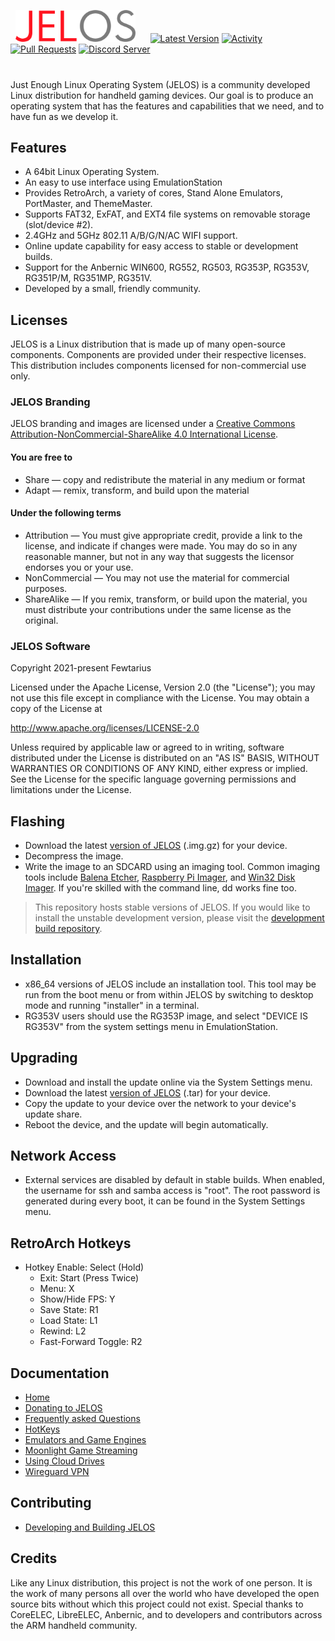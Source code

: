 &nbsp;&nbsp;<img src="https://raw.githubusercontent.com/JustEnoughLinuxOS/distribution/dev/distributions/JELOS/logos/jelos-logo.png" width=192>&nbsp;&nbsp;&nbsp;&nbsp;&nbsp;&nbsp;[![Latest Version](https://img.shields.io/github/release/JustEnoughLinuxOS/distribution.svg?color=5998FF&label=latest%20version&style=flat-square)](https://github.com/JustEnoughLinuxOS/distribution/releases/latest) [![Activity](https://img.shields.io/github/commit-activity/m/JustEnoughLinuxOS/distribution?color=5998FF&style=flat-square)](https://github.com/JustEnoughLinuxOS/distribution/commits) [![Pull Requests](https://img.shields.io/github/issues-pr-closed/JustEnoughLinuxOS/distribution?color=5998FF&style=flat-square)](https://github.com/JustEnoughLinuxOS/distribution/pulls) [![Discord Server](https://img.shields.io/discord/948029830325235753?color=5998FF&label=chat&style=flat-square)](https://discord.gg/seTxckZjJy)
#
Just Enough Linux Operating System (JELOS) is a community developed Linux distribution for handheld gaming devices.  Our goal is to produce an operating system that has the features and capabilities that we need, and to have fun as we develop it.

## Features
* A 64bit Linux Operating System.
* An easy to use interface using EmulationStation
* Provides RetroArch, a variety of cores, Stand Alone Emulators, PortMaster, and ThemeMaster.
* Supports FAT32, ExFAT, and EXT4 file systems on removable storage (slot/device #2).
* 2.4GHz and 5GHz 802.11 A/B/G/N/AC WIFI support.
* Online update capability for easy access to stable or development builds.
* Support for the Anbernic WIN600, RG552, RG503, RG353P, RG353V, RG351P/M, RG351MP, RG351V.
* Developed by a small, friendly community.

## Licenses
JELOS is a Linux distribution that is made up of many open-source components.  Components are provided under their respective licenses.  This distribution includes components licensed for non-commercial use only.

### JELOS Branding
JELOS branding and images are licensed under a [Creative Commons Attribution-NonCommercial-ShareAlike 4.0 International License](https://creativecommons.org/licenses/by-nc-sa/4.0/).

#### You are free to
* Share — copy and redistribute the material in any medium or format
* Adapt — remix, transform, and build upon the material

#### Under the following terms
* Attribution — You must give appropriate credit, provide a link to the license, and indicate if changes were made. You may do so in any reasonable manner, but not in any way that suggests the licensor endorses you or your use.
* NonCommercial — You may not use the material for commercial purposes.
* ShareAlike — If you remix, transform, or build upon the material, you must distribute your contributions under the same license as the original.

### JELOS Software
Copyright 2021-present Fewtarius

Licensed under the Apache License, Version 2.0 (the "License");
you may not use this file except in compliance with the License.
You may obtain a copy of the License at

http://www.apache.org/licenses/LICENSE-2.0

Unless required by applicable law or agreed to in writing, software
distributed under the License is distributed on an "AS IS" BASIS,
WITHOUT WARRANTIES OR CONDITIONS OF ANY KIND, either express or implied.
See the License for the specific language governing permissions and
limitations under the License.

## Flashing
* Download the latest [version of JELOS](https://github.com/JustEnoughLinuxOS/distribution/releases) (.img.gz) for your device.
* Decompress the image.
* Write the image to an SDCARD using an imaging tool.  Common imaging tools include [Balena Etcher](https://www.balena.io/etcher/), [Raspberry Pi Imager](https://www.raspberrypi.com/software/), and [Win32 Disk Imager](https://sourceforge.net/projects/win32diskimager/).  If you're skilled with the command line, dd works fine too.

> This repository hosts stable versions of JELOS.  If you would like to install the unstable development version, please visit the [development build repository](https://github.com/JustEnoughLinuxOS/distribution-dev).

## Installation
* x86_64 versions of JELOS include an installation tool.  This tool may be run from the boot menu or from within JELOS by switching to desktop mode and running "installer" in a terminal.
* RG353V users should use the RG353P image, and select "DEVICE IS RG353V" from the system settings menu in EmulationStation.

## Upgrading
* Download and install the update online via the System Settings menu.
* Download the latest [version of JELOS](https://github.com/JustEnoughLinuxOS/distribution/releases) (.tar) for your device.
* Copy the update to your device over the network to your device's update share.
* Reboot the device, and the update will begin automatically.

## Network Access
* External services are disabled by default in stable builds.  When enabled, the username for ssh and samba access is "root".  The root password is generated during every boot, it can be found in the System Settings menu.

## RetroArch Hotkeys
* Hotkey Enable: Select (Hold)
  * Exit: Start (Press Twice)
  * Menu: X
  * Show/Hide FPS: Y
  * Save State: R1
  * Load State: L1
  * Rewind: L2
  * Fast-Forward Toggle: R2

## Documentation
* [Home](https://github.com/JustEnoughLinuxOS/distribution/wiki)
* [Donating to JELOS](https://github.com/JustEnoughLinuxOS/distribution/wiki/Donating-to-JELOS)
* [Frequently asked Questions](https://github.com/JustEnoughLinuxOS/distribution/wiki/Frequently-Asked-Questions)
* [HotKeys](https://github.com/JustEnoughLinuxOS/distribution/wiki/Hotkeys)
* [Emulators and Game Engines](https://github.com/JustEnoughLinuxOS/distribution/wiki/JELOS-emulators-and-game-engines)
* [Moonlight Game Streaming](https://github.com/JustEnoughLinuxOS/distribution/wiki/Moonlight-Game-Streaming)
* [Using Cloud Drives](https://github.com/JustEnoughLinuxOS/distribution/wiki/Using-Cloud-Drives)
* [Wireguard VPN](https://github.com/JustEnoughLinuxOS/distribution/wiki/WireGuard-VPN)

## Contributing
* [Developing and Building JELOS](https://github.com/JustEnoughLinuxOS/distribution/blob/dev/BUILDING.md)

## Credits
Like any Linux distribution, this project is not the work of one person.  It is the work of many persons all over the world who have developed the open source bits without which this project could not exist.  Special thanks to CoreELEC, LibreELEC, Anbernic, and to developers and contributors across the ARM handheld community.

